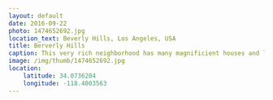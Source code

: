 ```yaml
---
layout: default
date: 2016-09-22
photo: 1474652692.jpg
location_text: Beverly Hills, Los Angeles, USA
title: Berverly Hills
caption: This very rich neighborhood has many magnificient houses and lots of green gardens. Much more than the rest of the city where the water is very expensive and shouldn't be wasted to water private plants and trees.
image: /img/thumb/1474652692.jpg
location:
    latitude: 34.0736204
    longitude: -118.4003563
---
```

